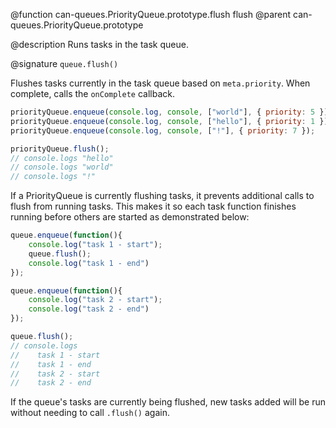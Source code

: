 @function can-queues.PriorityQueue.prototype.flush flush
@parent can-queues.PriorityQueue.prototype

@description Runs tasks in the task queue.

@signature `queue.flush()`

Flushes tasks currently in the task queue based on `meta.priority`.  When complete, calls the `onComplete`
callback.

```js
priorityQueue.enqueue(console.log, console, ["world"], { priority: 5 });
priorityQueue.enqueue(console.log, console, ["hello"], { priority: 1 });
priorityQueue.enqueue(console.log, console, ["!"], { priority: 7 });

priorityQueue.flush();
// console.logs "hello"
// console.logs "world"
// console.logs "!"
```

If a PriorityQueue is currently flushing tasks, it prevents
additional calls to flush from running tasks.  This makes it so each task function
finishes running before others are started as demonstrated below:

 ```js
 queue.enqueue(function(){
     console.log("task 1 - start");
     queue.flush();
     console.log("task 1 - end")
 });

 queue.enqueue(function(){
     console.log("task 2 - start");
     console.log("task 2 - end")
 });

 queue.flush();
 // console.logs
 //    task 1 - start
 //    task 1 - end
 //    task 2 - start
 //    task 2 - end  
 ```

 If the queue's tasks are currently
 being flushed, new tasks added will be run without needing to call `.flush()` again.
